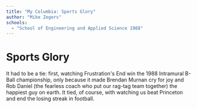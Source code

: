 ```yaml
---
title: "My Columbia: Sports Glory"
author: "Mike Zegers"
schools:
  - "School of Engineering and Applied Science 1988"
---
```


# Sports Glory

It had to be a tie: first, watching Frustration's End win the 1988 Intramural B-Ball championship, only because it made Brendan Murnan cry for joy and Rob Daniel (the fearless coach who put our rag-tag team together) the happiest guy on earth.  It tied, of course, with watching us beat Princeton and end the losing streak in football.
